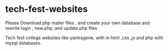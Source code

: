 # tech-fest-websites
Please Download php mailer files .
and create your own database and rewrite login , new.php, and update.php files

Tech fest college websites like yantragene, with in html ,css ,js and php with mysql databases.
